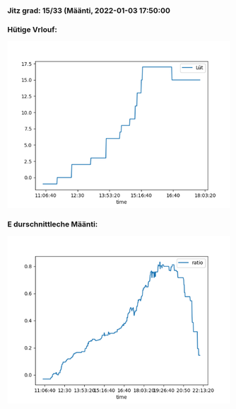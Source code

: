 ### Jitz grad: 15/33 (Määnti, 2022-01-03 17:50:00

### Hütige Vrlouf:
![Graph](Today.png)

### E durschnittleche Määnti:
![Graph](Määnti.png)